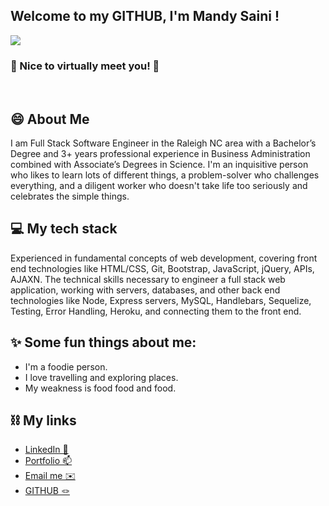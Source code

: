 ## Welcome to my GITHUB, I'm Mandy Saini !

![](https://komarev.com/ghpvc/?username=mandy2324&color=green)

### 👋 Nice to virtually meet you! 🙂

<br>

## 😄 About Me

I am Full Stack Software Engineer in the Raleigh NC area with a Bachelor’s Degree and 3+ years professional experience in Business Administration combined with Associate’s Degrees in Science. I'm an inquisitive person who likes to learn lots of different things, a problem-solver who challenges everything, and a diligent worker who doesn't take life too seriously and celebrates the simple things.

## 💻 My tech stack<br>

Experienced in fundamental concepts of web development, covering front end technologies like HTML/CSS, Git, Bootstrap, JavaScript, jQuery, APIs, AJAXN. The technical skills necessary to engineer a full stack web application, working with servers, databases, and other back end technologies like Node, Express servers, MySQL, Handlebars, Sequelize, Testing, Error Handling, Heroku, and connecting them to the front end.

## ✨ Some fun things about me:

- I'm a foodie person.
- I love travelling and exploring places.
- My weakness is food food and food.

## ⛓ My links

- [LinkedIn 🔭](https://www.linkedin.com/in/m23saini/)
- [Portfolio 📫](https://mandy2324.github.io/portfolio_react_v1/)
- [Email me ✉️ ](m23saini@gmail.com)
- [GITHUB 🪢](https://github.com/mandy2324)
